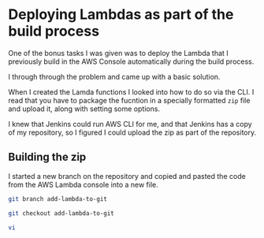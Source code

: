 # Deploying Lambdas as part of the build process

One of the bonus tasks I was given was to deploy the Lambda that I previously build in the AWS Console automatically during the build process.

I through through the problem and came up with a basic solution.

When I created the Lamda functions I looked into how to do so via the CLI. I read that you have to package the fucntion in a specially formatted `zip` file and upload it, along with setting some options.

I knew that Jenkins could run AWS CLI for me, and that Jenkins has a copy of my repository, so I figured I could upload the zip as part of the repository.

## Building the zip

I started a new branch on the repository and copied and pasted the code from the AWS Lambda console into a new file.

```bash
git branch add-lambda-to-git

git checkout add-lambda-to-git

vi 
```
